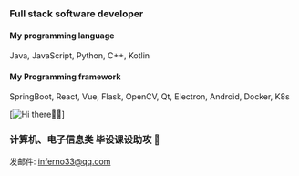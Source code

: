 ### Full stack software developer

#### My programming language

Java, JavaScript, Python, C++, Kotlin

#### My Programming framework

SpringBoot, React, Vue, Flask, OpenCV, Qt, Electron, Android, Docker, K8s

[![Hi there👋👋](https://github-readme-stats.vercel.app/api?username=inferno0303)]

### 计算机、电子信息类 毕设课设助攻 👋

发邮件: inferno33@qq.com
